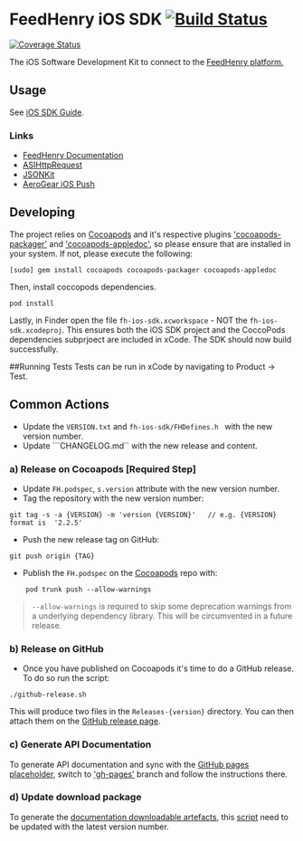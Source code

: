 # FeedHenry iOS SDK [![Build Status](https://travis-ci.org/feedhenry/fh-ios-sdk.png)](https://travis-ci.org/feedhenry/fh-ios-sdk)
[![Coverage Status](https://coveralls.io/repos/feedhenry/fh-ios-sdk/badge.svg?branch=master&service=github)](https://coveralls.io/github/feedhenry/fh-ios-sdk?branch=master)

The iOS Software Development Kit to connect to the [FeedHenry platform.](http://www.feedhenry.com)

## Usage

See [iOS SDK Guide](http://docs.feedhenry.com/v2/sdk_ios.html).

### Links
* [FeedHenry Documentation](http://docs.feedhenry.com)
* [ASIHttpRequest](http://allseeing-i.com/ASIHTTPRequest/)
* [JSONKit](https://github.com/johnezang/JSONKit)
* [AeroGear iOS Push](https://github.com/aerogear/aerogear-ios-push)


## Developing

The project relies on [Cocoapods](http://cocoapods.org) and it's respective plugins  ['cocoapods-packager'](https://github.com/CocoaPods/cocoapods-packager) and ['cocoapods-appledoc'](https://github.com/CocoaPods/cocoapods-appledoc), so please ensure that are installed in your system. If not, please execute the following:

```
[sudo] gem install cocoapods cocoapods-packager cocoapods-appledoc
```
Then, install coccopods dependencies.  
```
pod install
```
Lastly, in Finder open the file `fh-ios-sdk.xcworkspace` - NOT the `fh-ios-sdk.xcodeproj`. This ensures both the iOS SDK project and the CoccoPods dependencies subprjoect are included in xCode. The SDK should now build successfully. 

##Running Tests
Tests can be run in xCode by navigating to Product -> Test. 

## Common Actions

* Update the ```VERSION.txt``` and ```fh-ios-sdk/FHDefines.h ``` with the new version number.
* Update ```CHANGELOG.md`` with the new release and content.

### a) Release on Cocoapods  [Required Step]
* Update ```FH.podspec```, ```s.version``` attribute with the new version number.
* Tag the repository with the new version number:

```
git tag -s -a {VERSION} -m 'version {VERSION}'   // e.g. {VERSION} format is  '2.2.5'
```

* Push the new release tag on GitHub:

```
git push origin {TAG}
```

* Publish the ```FH.podspec``` on the [Cocoapods](http://cocoapods.org) repo with:

```
 	pod trunk push --allow-warnings
```

>	```--allow-warnings``` is required to skip some deprecation warnings from a underlying dependency library. This will be circumvented in a future release.

### b) Release on GitHub
* Once you have published on Cocoapods it's time to do a GitHub release. To do so run the script:

```
./github-release.sh
```

This will produce two files in the ``Releases-{version}`` directory.  You can then attach them on the [GitHub release page](https://help.github.com/articles/creating-releases/).

### c) Generate API Documentation

To generate API documentation and sync with the [GitHub pages placeholder](http://feedhenry.github.io/fh-ios-sdk/FH/docset/Contents/Resources/Documents/index.html), switch to ['gh-pages'](https://github.com/feedhenry/fh-ios-sdk/tree/gh-pages) branch and follow the instructions there.

### d) Update download package

To generate the [documentation downloadable artefacts](http://docs.feedhenry.com/v3/dev_tools/sdks/ios.html), this [script](https://github.com/fheng/fh-mobile-sdks/blob/master/makefile) need to be updated with the latest version number.
